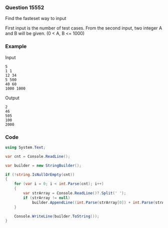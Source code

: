 ### Question 15552
Find the fasteset way to input

First input is the number of test cases.
From the second input, two integer A and B will be given. (0 < A, B <= 1000)

### Example
Input
```
5
1 1
12 34
5 500
40 60
1000 1000
```
Output
```
2
46
505
100
2000
```
### Code
```c#
using System.Text;

var cnt = Console.ReadLine();

var builder = new StringBuilder();

if (!string.IsNullOrEmpty(cnt))
{
    for (var i = 0; i < int.Parse(cnt); i++)
    {
        var strArray = Console.ReadLine()?.Split(' ');
        if (strArray != null)
            builder.AppendLine((int.Parse(strArray[0]) + int.Parse(strArray[1])).ToString());
    }

    Console.WriteLine(builder.ToString());
}
```
